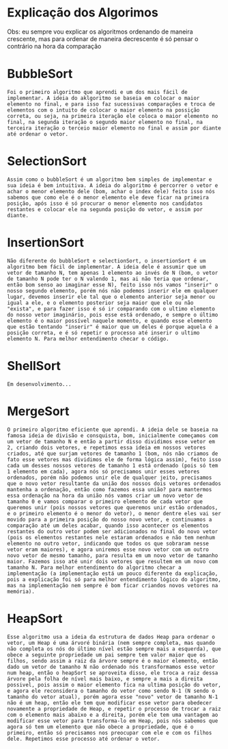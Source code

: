 # Explicação dos Algorimos

Obs: eu sempre vou explicar os algoritmos ordenando de maneira crescente, mas para ordenar de maneira decrescente é só pensar o contrário na hora da comparação

# BubbleSort
    Foi o primeiro algoritmo que aprendi e um dos mais fácil de implementar. A ideia do aklgoritmo se baseia em colocar o maior elemento no final, e para isso faz sucessivas comparações e troca de elementos com o intuito de colocar o maior elemento na possição correta, ou seja, na primeira iteração ele coloca o maior elemento no final, na segunda iteração o segundo maior elemento no final, na terceira iteração o terceio maior elemento no final e assim por diante até ordenar o vetor.

# SelectionSort
    Assim como o bubbleSort é um algoritmo bem simples de implementar e sua ideia é bem intuitiva. A ideia do algoritmo é percorrer o vetor e achar o menor elemento dele (bom, achar o index dele) feito isso nós sabemos que como ele é o menor elemento ele deve ficar na primeira posição, após isso é só procurar o menor elemento nos candidatos restantes e colocar ele na segunda posição do vetor, e assim por diante.

# InsertionSort
    Não diferente do bubbleSort e selectionSort, o insertionSort é um algoritmo bem fácil de implementar. A ideia dele é assumir que um vetor de tamanho N, tem apenas 1 elemento ao invés de N (bom, o vetor de tamanho N pode ter o N valendo 1, mas ai não teria que ordenar, então bom senso ao imaginar esse N), feito isso nós vamos "inserir" o nosso segundo elemento, porém nós não podemos inserir ele em qualquer lugar, devemos inserir ele tal que o elemento anterior seja menor ou igual a ele, e o elemento posterior seja maior que ele ou não "exista", e para fazer isso é só ir comparando com o ultimo elemento do nosso vetor imaginário, pois esse está ordenado, e sempre o último elemento é o maior possível naquele momento, e quando esse elemento que estão tentando "inserir" é maior que um deles é porque aquela é a posição correta, e é só repetir o processo até inserir o ultimo elemento N. Para melhor entendimento checar o código.

# ShellSort
    Em desenvolvimento...

# MergeSort
    O primeiro algoritmo eficiente que aprendi. A ideia dele se baseia na famosa ideia de divisão e consquista, bom, inicialmente começamos com um vetor de tamanho N e então a partir disso dividimos esse vetor em 2, criando dois vetores, e repetimos essa ideia em nossos vetores criados, até que surjam vetores de tamanho 1 (bom, nós não criamos de fato esse vetores mas dividimos ele de forma lógica assim), feito isso cada um desses nossos vetores de tamanho 1 está ordenado (pois só tem 1 elemento em cada), agora nós só precisamos unir esses vetores ordenados, porém não podemos unir ele de qualquer jeito, precisamos que o novo vetor resultante da união dos nossos dois vetores ordenados mantenha a ordenação, então como fazemos essa união? para mantermos essa ordenação na hora da união nós vamos criar um novo vetor de tamanho 0 e vamos comparar o primeiro elemento de cada vetor que queremos unir (pois nossos vetores que queremos unir estão ordenados, e o primeiro elemento é o menor do vetor), o menor dentre eles vai ser movido para a primeira posição do nosso novo vetor, e continuamos a comparação até um deles acabar, quando isso acontecer os elementos restantes do outro vetor podem ser adicionados no final do novo vetor (pois os elementos restantes nele estaram ordenados e não tem nenhum elemento no outro vetor, indicando que todos os que sobraram nesse vetor eram maiores), e agora uniremos esse novo vetor com um outro novo vetor de mesmo tamanho, para resulta em um novo vetor de tamanho maior. Fazemos isso até unir dois vetores que resultem em um novo com tamanho N. Para melhor entendimento do algoritmo checar a implementação (a implementação está um pouco diferente da explicação, pois a explicação foi só para melhor entendimento lógico do algoritmo, mas na implementação nem sempre é bom ficar criandos novos vetores na memória).

# HeapSort
    Esse algoritmo usa a ideia da estrutura de dados Heap para ordenar o vetor, um Heap é uma árvoré binária (nem sempre completa, mas quando não completa os nós do último nível estão sempre mais a esquerda), que obece a seguinte propriedade um pai sempre tem valor maior que os filhos, sendo assim a raiz da árvore sempre é o maior elemento, então dado um vetor de tamanho N não ordenado nós transformamos esse vetor num heap, então o heapSort se aproveita disso, ele troca a raiz dessa árvore pela folha de nível mais baixo, e sempre a mais a direita possivel, pois assim o maior elemento fica na ultima posição do vetor, e agora ele reconsidera o tamanho do vetor como sendo N-1 (N sendo o tamanho do vetor atual), porém agora esse "novo" vetor de tamanho N-1 não é um heap, então ele tem que modificar esse vetor para obedecer novamente a propriedade de Heap, e repetir o processo de trocar a raiz com o elemento mais abaixo e a direita, porém ele tem uma vantagem ao modificar esse vetor para transforma-lo em Heap, pois nós sabemos que agora só tem um elemento que não obece a propriedade, que é o primeiro, então só precisamos nos preocupar com ele e com os filhos dele. Repetimos esse processo até ordenar o vetor.